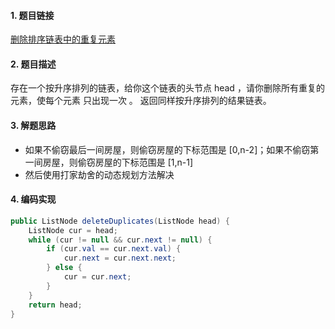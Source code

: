 

#### 1. 题目链接
[删除排序链表中的重复元素](https://leetcode-cn.com/problems/remove-duplicates-from-sorted-list/)

#### 2. 题目描述
存在一个按升序排列的链表，给你这个链表的头节点 head ，请你删除所有重复的元素，使每个元素 只出现一次 。
返回同样按升序排列的结果链表。

#### 3. 解题思路

* 如果不偷窃最后一间房屋，则偷窃房屋的下标范围是 [0,n-2]；如果不偷窃第一间房屋，则偷窃房屋的下标范围是 [1,n-1]
* 然后使用打家劫舍的动态规划方法解决

#### 4. 编码实现
``` java
public ListNode deleteDuplicates(ListNode head) {
    ListNode cur = head;
    while (cur != null && cur.next != null) {
        if (cur.val == cur.next.val) {
            cur.next = cur.next.next;
        } else {
            cur = cur.next;
        }
    }
    return head;
}
```
